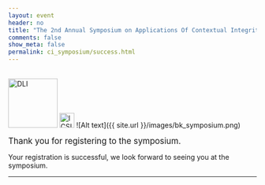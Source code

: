 ```yaml
---
layout: event
header: no
title: "The 2nd Annual Symposium on Applications Of Contextual Integrity"
comments: false
show_meta: false
permalink: ci_symposium/success.html
---
```

<br/>
<img src="{{ site.url }}/images/DLI_logo.jpg" alt="DLI" style="height: 100px;"/>
<img src="{{ site.url }}/images/ICSI.png" alt="ICSI" style="height: 30px;" style="margin-left:5em" />
![Alt text]({{ site.url }}/images/bk_symposium.png)

<big>Thank you for registering to the symposium.</big>

Your registration is successful, we look forward to seeing you at the symposium.  


<hr/>

